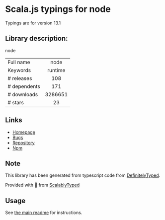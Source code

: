 
# Scala.js typings for node

Typings are for version 13.1

## Library description:
node

|                    |                 |
| ------------------ | :-------------: |
| Full name          | node |
| Keywords           | runtime |
| # releases         | 108 |
| # dependents       | 171 |
| # downloads        | 3286651 |
| # stars            | 23 |

## Links
- [Homepage](https://github.com/aredridel/node-bin-gen#readme)
- [Bugs](https://github.com/aredridel/node-bin-gen/issues)
- [Repository](https://github.com/aredridel/node-bin-gen)
- [Npm](https://www.npmjs.com/package/node)
    


## Note
This library has been generated from typescript code from [DefinitelyTyped](https://definitelytyped.org).

Provided with :purple_heart: from [ScalablyTyped](https://github.com/oyvindberg/ScalablyTyped)

## Usage
See [the main readme](../../readme.md) for instructions.


